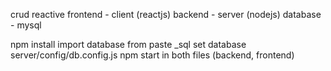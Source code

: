 crud reactive
frontend - client (reactjs)
backend - server (nodejs)
database - mysql

npm install
import database from paste \_sql
set database server/config/db.config.js
npm start in both files (backend, frontend)
